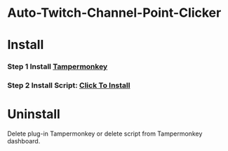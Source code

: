 # Auto-Twitch-Channel-Point-Clicker

# Install
### Step 1 Install [Tampermonkey](http://tampermonkey.net/)
### Step 2 Install Script: [Click To Install](https://pjortiz.github.io/Auto-Twitch-Channel-Point-Clicker/script.user.js)

# Uninstall
Delete plug-in Tampermonkey or delete script from Tampermonkey dashboard.
